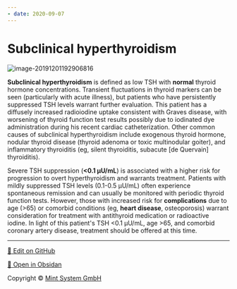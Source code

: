 ```yaml
---
- date: 2020-09-07
---
```


# Subclinical hyperthyroidism

<!-- subclinical hyperthyroidism cause, sx, indication for treatment -->

![image-20191201192906816](https://photos.thisispiggy.com/file/wikiFiles/image-20191201192906816.png)

**Subclinical hyperthyroidism** is defined as low TSH with **normal** thyroid hormone concentrations. Transient fluctuations in thyroid  markers can be seen (particularly with acute illness), but patients who  have persistently suppressed TSH levels warrant further evaluation.  This patient has a diffusely increased radioiodine uptake consistent  with Graves disease, with worsening of thyroid function test results  possibly due to iodinated dye administration during his recent cardiac  catheterization. Other common causes of subclinical hyperthyroidism  include exogenous thyroid hormone, nodular thyroid disease (thyroid  adenoma or toxic multinodular goiter), and inflammatory thyroiditis (eg, silent thyroiditis, subacute \[de Quervain] thyroiditis).

Severe TSH suppression (**<0.1 µU/mL**) is associated with a higher risk for progression to overt  hyperthyroidism and warrants treatment. Patients with mildly suppressed TSH levels (0.1-0.5 µU/mL) often experience spontaneous remission and  can usually be monitored with periodic thyroid function tests. However, those with increased risk for **complications** due to age (>65) or comorbid conditions (eg, **heart disease**, osteoporosis) warrant consideration for treatment with antithyroid  medication or radioactive iodine. In light of this patient's TSH  <0.1 μU/mL, age >65, and comorbid coronary artery disease, treatment should be offered at this time.


<hr>

[📝 Edit on GitHub](https://github.com/Mint-System/Knowledge/blob/master/subclinical%20hyperthyroidism.md)

[📂 Open in Obsidan](obsidian://open?vault=Knowledge%20Mint%20System&file=subclinical%20hyperthyroidism.md ':target=_self')

<footer>Copyright © <a href="https://www.mint-system.ch/">Mint System GmbH</a></footer>